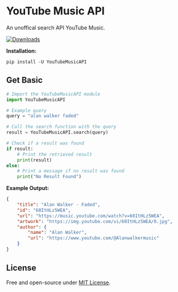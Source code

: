 # YouTube Music API
An unoffical search API YouTube Music.

[![Downloads](https://static.pepy.tech/badge/youtubemusicapi)](https://pepy.tech/project/youtubemusicapi)

**Installation:**
```
pip install -U YouTubeMusicAPI
```

##  Get Basic
```py
# Import the YouTubeMusicAPI module
import YouTubeMusicAPI

# Example query
query = "alan walker faded"

# Call the search function with the query
result = YouTubeMusicAPI.search(query)

# Check if a result was found
if result:
    # Print the retrieved result
    print(result)
else:
    # Print a message if no result was found
    print("No Result Found")
```

**Example Output:**
```json
{
    "title": "Alan Walker - Faded",
    "id": "60ItHLz5WEA",
    "url": "https://music.youtube.com/watch?v=60ItHLz5WEA",
    "artwork": "https://img.youtube.com/vi/60ItHLz5WEA/0.jpg",
    "author": {
        "name": "Alan Walker",
        "url": "https://www.youtube.com/@Alanwalkermusic"
    }
}
```
## License
Free and open-source under [MIT License](LICENSE).

